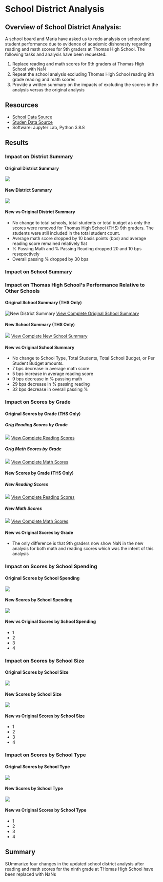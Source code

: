# School District Analysis

## Overview of School District Analysis:

A school board and Maria have asked us to redo analysis on school and student performance due to evidence of academic dishonesty regarding reading and math scores for 9th graders at Thomas High School.  The following tasks and analysis have been requested.

1. Replace reading and math scores for 9th graders at Thomas High School with NaN
2. Repeat the school analysis excluding Thomas High School reading 9th grade reading and math scores
3. Provide a written summary on the impacts of excluding the scores in the analysis versus the original analysis

## Resources
- [School Data Source](https://github.com/sbretag/School_District_Analysis/blob/main/Resources/schools_complete.csv)
- [Studen Data Source](https://github.com/sbretag/School_District_Analysis/blob/main/Resources/students_complete.csv)
- Software: Jupyter Lab, Python 3.8.8

## Results

### Impact on District Summary

#### Original District Summary
![](https://github.com/sbretag/School_District_Analysis/blob/main/Resources/Original_District_Summary.png)

#### New District Summary
![](https://github.com/sbretag/School_District_Analysis/blob/main/Resources/New_District_Summary.png)

#### New vs Original District Summary
- No change to total schools, total students or total budget as only the scores were removed for Thomas High School (THS) 9th graders.  The students were still included in the total student count.
- Average math score dropped by 10 basis points (bps) and average reading score remained relatively flat
- % Passing Math and % Passing Reading dropped 20 and 10 bps resepectively
- Overall passing % dropped by 30 bps

### Impact on School Summary


### Impact on Thomas High School's Performance Relative to Other Schools

#### Original School Summary (THS Only)
![New District Summary](https://github.com/sbretag/School_District_Analysis/blob/main/Resources/Original_School_Summary_THS_Only.png)
[View Complete Original School Summary](https://github.com/sbretag/School_District_Analysis/blob/main/Resources/Original_School_Summary.png)

#### New School Summary (THS Only)
![](https://github.com/sbretag/School_District_Analysis/blob/main/Resources/New_School_Summary_THS_Only.png)
[View Complete New School Summary](https://github.com/sbretag/School_District_Analysis/blob/main/Resources/New_School_Summary.png)

#### New vs Original School Summary
- No change to School Type, Total Students, Total School Budget, or Per Student Budget amounts.
- 7 bps decrease in average math score
- 5 bps increase in average reading score
- 9 bps decrease in % passing math
- 29 bps decrease in % passing reading
- 32 bps decrease in overall passing %
 

### Impact on Scores by Grade

#### Original Scores by Grade (THS Only)

##### Orig Reading Scores by Grade
![](https://github.com/sbretag/School_District_Analysis/blob/main/Resources/Original_Reading_Scores_ByGrade_THS_Only.png)
[View Complete Reading Scores](https://github.com/sbretag/School_District_Analysis/blob/main/Resources/Original_Reading_Scores_ByGrade.png)

##### Orig Math Scores by Grade
![](https://github.com/sbretag/School_District_Analysis/blob/main/Resources/Original_Math_Scores_ByGrade_THS_Only.png)
[View Complete Math Scores](https://github.com/sbretag/School_District_Analysis/blob/main/Resources/Original_Math_Scores_ByGrade.png)

#### New Scores by Grade (THS Only)

##### New Reading Scores
![](https://github.com/sbretag/School_District_Analysis/blob/main/Resources/New_Reading_Scores_ByGrade_THS_Only.png)
[View Complete Reading Scores](https://github.com/sbretag/School_District_Analysis/blob/main/Resources/New_Reading_Scores_ByGrade.png)

##### New Math Scores
![](https://github.com/sbretag/School_District_Analysis/blob/main/Resources/New_Math_Scores_ByGrade_THS_Only.png)
[View Complete Math Scores](https://github.com/sbretag/School_District_Analysis/blob/main/Resources/New_Reading_Scores_ByGrade.png)

#### New vs Original Scores by Grade
- The only difference is that 9th graders now show NaN in the new analysis for both math and reading scores which was the intent of this analysis

### Impact on Scores by School Spending

#### Original Scores by School Spending
![](https://github.com/sbretag/School_District_Analysis/blob/main/Resources/Original_Scores_BySchool_Spending.png)

#### New Scores by School Spending
![](https://github.com/sbretag/School_District_Analysis/blob/main/Resources/New_Scores_BySchool_Spending.png)

#### New vs Original Scores by School Spending
- 1
- 2
- 3
- 4

### Impact on Scores by School Size

#### Original Scores by School Size
![](https://github.com/sbretag/School_District_Analysis/blob/main/Resources/Original_Scores_BySchool_Size.png)

#### New Scores by School Size
![](https://github.com/sbretag/School_District_Analysis/blob/main/Resources/New_Scores_BySchool_Size.png)

#### New vs Original Scores by School Size
- 1
- 2
- 3
- 4

### Impact on Scores by School Type

#### Original Scores by School Type
![](https://github.com/sbretag/School_District_Analysis/blob/main/Resources/Original_Scores_BySchool_Type.png)

#### New Scores by School Type
![](https://github.com/sbretag/School_District_Analysis/blob/main/Resources/New_Scores_BySchool_Type.png)

#### New vs Original Scores by School Type
- 1
- 2
- 3
- 4

## Summary

SUmmarize four changes in the updated school district analysis after reading and math scores for the ninth grade at THomas High School have been replaced with NaNs



